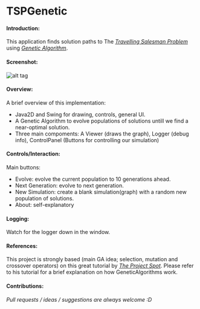 # TSPGenetic

#### Introduction:

This application finds solution paths to The [*Travelling Salesman Problem*](http://en.wikipedia.org/wiki/Travelling_salesman_problem) using [*Genetic Algorithm*](http://en.wikipedia.org/wiki/Genetic_algorithm). 

#### Screenshot:

![alt tag](http://i.imgur.com/pzWP1tm.png)

#### Overview:

A brief overview of this implementation:

* Java2D and Swing for drawing, controls, general UI.
* A Genetic Algorithm to evolve populations of solutions untill we find a near-optimal solution.
* Three main compoments: A Viewer (draws the graph), Logger (debug info), ControlPanel (Buttons for controlling our simulation)

#### Controls/Interaction:

Main buttons:

- Evolve: evolve the current population to 10 generations ahead.
- Next Generation: evolve to next generation.
- New Simulation: create a blank simulation(graph) with a random new population of solutions.
- About: self-explanatory

#### Logging:

Watch for the logger down in the window.

#### References:

This project is strongly based (main GA idea; selection, mutation and crossover operators) on this great tutorial by [*The Project Spot*](http://www.theprojectspot.com/tutorial-post/applying-a-genetic-algorithm-to-the-travelling-salesman-problem/5). Please refer to his tutorial for a brief explanation on how GeneticAlgorithms work.

#### Contributions:

*Pull requests / ideas / suggestions are always welcome :D*
